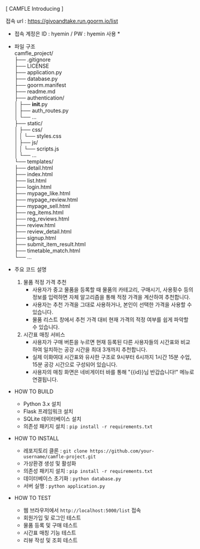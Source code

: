 
[ CAMFLE Introducing ]

접속 url : https://givoandtake.run.goorm.io/list
* 접속 계정은
  ID : hyemin / PW : hyemin 사용 *


* 파일 구조<br>
camfle_project/<br>
├── .gitignore<br>
├── LICENSE<br>
├── application.py<br>
├── database.py<br>
├── goorm.manifest<br>
├── readme.md<br>
├── authentication/<br>
│   ├── __init__.py<br>
│   ├── auth_routes.py<br>
│   └── ...<br>
├── static/<br>
│   ├── css/<br>
│   │   └── styles.css<br>
│   ├── js/<br>
│   │   └── scripts.js<br>
│   └── ...<br>
└── templates/<br>
    ├── detail.html<br>
    ├── index.html<br>
    ├── list.html<br>
    ├── login.html<br>
    ├── mypage_like.html<br>
    ├── mypage_review.html<br>
    ├── mypage_sell.html<br>
    ├── reg_items.html<br>
    ├── reg_reviews.html<br>
    ├── review.html<br>
    ├── review_detail.html<br>
    ├── signup.html<br>
    ├── submit_item_result.html<br>
    ├── timetable_match.html<br>
    └── ...<br>

* 주요 코드 설명
   1. 물품 적정 가격 추천
      - 사용자가 중고 물품을 등록할 때 물품의 카테고리, 구매시기, 사용횟수 등의 정보를 입력하면 자체 알고리즘을 통해 적정 가격을 계산하여 추천합니다.
      - 사용자는 추천 가격을 그대로 사용하거나, 본인이 선택한 가격을 사용할 수 있습니다.
      - 물품 리스트 창에서 추천 가격 대비 현재 가격의 적정 여부를 쉽게 파악할 수 있습니다.
   2. 시간표 매칭 서비스
      - 사용자가 구매 버튼을 누르면 현재 등록된 다른 사용자들의 시간표와 비교하여 일치하는 공강 시간을 최대 3개까지 추천합니다.
      - 실제 이화여대 시간표와 유사한 구조로 9시부터 6시까지 1시간 15분 수업, 15분 공강 시간으로 구성되어 있습니다.
      - 사용자의 매칭 화면은 네비게이터 바를 통해 "{{id}}님 반갑습니다!" 메뉴로 연결됩니다.

        
* HOW TO BUILD
  - Python 3.x 설치
  - Flask 프레임워크 설치
  - SQLite 데이터베이스 설치
  - 의존성 패키지 설치 : `pip install -r requirements.txt`

* HOW TO INSTALL
  - 레포지토리 클론 : `git clone https://github.com/your-username/camfle-project.git`
  - 가상환경 생성 및 활성화
  - 의존성 패키지 설치 : `pip install -r requirements.txt`
  - 데이터베이스 초기화 : `python database.py`
  - 서버 실행 : `python application.py`

* HOW TO TEST
  - 웹 브라우저에서 `http://localhost:5000/list` 접속
  - 회원가입 및 로그인 테스트
  - 물품 등록 및 구매 테스트
  - 시간표 매칭 기능 테스트
  - 리뷰 작성 및 조회 테스트   
      
